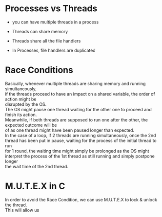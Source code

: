 # Processes vs Threads

+ you can have multiple threads in a process
+ Threads can share memory

+ Threads share all the file handlers
+ In Processes, file handlers are duplicated

# Race Conditions

Basically, whenever multiple threads are sharing memory and running simultaneously,<br>
if the threads proceed to have an impact on a shared variable, the order of action might be<br>
disrupted by the OS.<br>
The OS might pause one thread waiting for the other one to proceed and finish its action.<br>
Meanwhile, if both threads are supposed to run one after the other, the expected outcome will be <br>
of as one thread might have been paused longer than expected.<br>
In the case of a loop, if 2 threads are running simultaneously, once the 2nd thread has been put in pause, waiting for the process of the initial thread to run<br>
for 1 round, the waiting time might simply be prolonged as the OS might interpret the process of the 1st thread as still running and simply postpone longer<br>
the wait time of the 2nd thread.<br>

# M.U.T.E.X in C

In order to avoid the Race Condition, we can use M.U.T.E.X to lock & unlock the thread.<br>
This will allow us 
